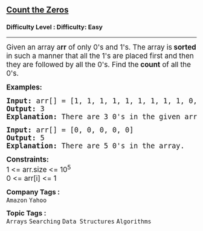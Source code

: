 <h2><a href="https://www.geeksforgeeks.org/problems/count-the-zeros2550/1?page=2&category=Arrays,Strings&difficulty=Easy&status=solved,unsolved,attempted&sortBy=accuracy">Count the Zeros</a></h2><h3>Difficulty Level : Difficulty: Easy</h3><hr><div class="problems_problem_content__Xm_eO"><p><span style="font-size: 14pt;">Given an array a<strong>rr</strong> of only 0's and 1's. The array&nbsp;is<strong> sorted</strong> in such a manner that all the 1's are placed first and then they are&nbsp;followed by all the 0's. Find&nbsp;the<strong> count</strong> of all the 0's.</span></p>
<p><span style="font-size: 14pt;"><strong>Examples:</strong></span></p>
<pre><span style="font-size: 14pt;"><strong>Input:</strong> arr[] = [1, 1, 1, 1, 1, 1, 1, 1, 1, 0, 0, 0]
<strong>Output:</strong> 3
<strong>Explanation:</strong> There are 3 0's in the given array.</span></pre>
<pre><span style="font-size: 14pt;"><strong>Input: </strong>arr[] = [0, 0, 0, 0, 0]
<strong>Output:</strong> 5
<strong>Explanation:</strong>&nbsp;There are 5 0's in the array.</span></pre>
<p><span style="font-size: 14pt;"><strong>Constraints:</strong><br>1 &lt;= arr.size &lt;= 10<sup>5</sup><br>0 &lt;= arr[i] &lt;= 1</span></p></div><p><span style=font-size:18px><strong>Company Tags : </strong><br><code>Amazon</code>&nbsp;<code>Yahoo</code>&nbsp;<br><p><span style=font-size:18px><strong>Topic Tags : </strong><br><code>Arrays</code>&nbsp;<code>Searching</code>&nbsp;<code>Data Structures</code>&nbsp;<code>Algorithms</code>&nbsp;